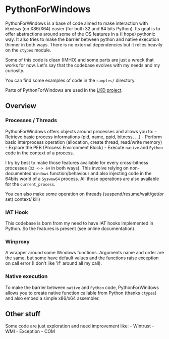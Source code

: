 # PythonForWindows

PythonForWindows is a base of code aimed to make interaction with `Windows` (on X86/X64) easier (for both 32 and 64 bits Python).
Its goal is to offer abstractions around some of the OS features in a (I hope) pythonic way.
It also tries to make the barrier between python and native execution thinner in both ways.
There is no external dependencies but it relies heavily on the `ctypes` module.


Some of this code is clean (IMHO) and some parts are just a wreck that works for now.
Let's say that the codebase evolves with my needs and my curiosity.

You can find some examples of code in the `samples/` directory.

Parts of PythonForWindows are used in the [LKD project][LKD_GITHUB].

## Overview

### Processes / Threads

PythonForWindows offers objects around processes and allows you to:
    - Retrieve basic process informations (pid, name, ppid, bitness, ...)
    - Perform basic interprocess operation (allocation, create thread, read/write memory)
    - Explore the PEB (Process Environment Block)
    - Execute `native` and `Python` code in the context of a process.

I try by best to make those features available for every cross-bitness processes (`32 <-> 64` in both ways).
This involve relying on non-documented `Windows` function/behaviour and also injecting code in the 64bits world of a `Syswow64` process.
All those operations are also available for the `current_process`.

You can also make some operation on threads (suspend/resume/wait/get(or set) context/ kill)


### IAT Hook

This codebase is born from my need to have IAT hooks implemented in Python.
So the features is present (see online documentation)


### Winproxy

A wrapper around some Windows functions. Arguments name and order are the same,
but some have default values and the functions raise exception on call error (I don't like 'if' around all my call).


### Native execution

To make the barrier between `native` and `Python` code,
PythonForWindows allows you to create native function callable from Python (thanks `ctypes`) and also embed
a simple x86/x64 assembler.


## Other stuff

Some code are just exploration and need improvement like:
    - Wintrust
    - WMI
    - Exception
    - COM


[LKD_GITHUB]: https://github.com/sogeti-esec-lab/LKD/